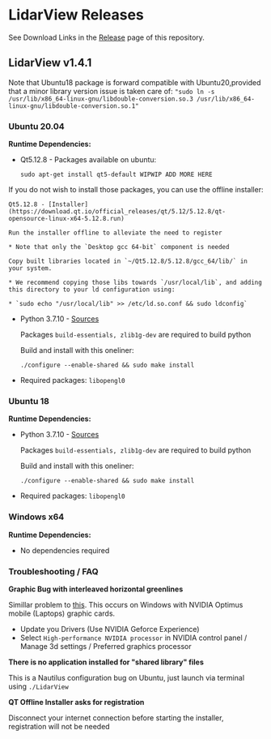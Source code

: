 # LidarView Releases

See Download Links in the [Release](https://gitlab.kitware.com/LidarView/lidarview/-/releases) page of this repository.

## LidarView v1.4.1

Note that Ubuntu18 package is forward compatible with Ubuntu20,provided that a minor library version issue is taken care of:
`"sudo ln -s /usr/lib/x86_64-linux-gnu/libdouble-conversion.so.3 /usr/lib/x86_64-linux-gnu/libdouble-conversion.so.1"`

### Ubuntu 20.04

**Runtime Dependencies:**

* Qt5.12.8 - Packages available on ubuntu:

    `sudo apt-get install qt5-default WIPWIP ADD MORE HERE`

If you do not wish to install those packages, you can use the offline installer:

    Qt5.12.8 - [Installer](https://download.qt.io/official_releases/qt/5.12/5.12.8/qt-opensource-linux-x64-5.12.8.run)

    Run the installer offline to alleviate the need to register
    
    * Note that only the `Desktop gcc 64-bit` component is needed
    
    Copy built libraries located in `~/Qt5.12.8/5.12.8/gcc_64/lib/` in your system.
    
    * We recommend copying those libs towards `/usr/local/lib`, and adding this directory to your ld configuration using:
    
    * `sudo echo "/usr/local/lib" >> /etc/ld.so.conf && sudo ldconfig`
    
* Python 3.7.10 - [Sources](https://www.python.org/downloads/release/python-3710/)

    Packages `build-essentials, zlib1g-dev` are required to build python

    Build and install with this oneliner:
    
    `./configure --enable-shared && sudo make install`
  
* Required packages: `libopengl0`

### Ubuntu 18

**Runtime Dependencies:**

* Python 3.7.10 - [Sources](https://www.python.org/downloads/release/python-3710/)

    Packages `build-essentials, zlib1g-dev` are required to build python

    Build and install with this oneliner:
    
    `./configure --enable-shared && sudo make install`
  
* Required packages: `libopengl0`

### Windows x64

**Runtime Dependencies:**

* No dependencies required

### Troubleshooting / FAQ

**Graphic Bug with interleaved horizontal greenlines**

Simillar problem to [this](https://discourse.slicer.org/t/green-horizontal-lines-appear-in-slicer-4-10-2-at-startup/12090).
This occurs on Windows with NVIDIA Optimus mobile (Laptops) graphic cards.

- Update you Drivers (Use NVIDIA Geforce Experience)
- Select `High-performance NVIDIA processor` in NVIDIA control panel / Manage 3d settings / Preferred graphics processor

**There is no application installed for "shared library" files**

This is a Nautilus configuration bug on Ubuntu, just launch via terminal using `./LidarView`

**QT Offline Installer asks for registration**

Disconnect your internet connection before starting the installer, registration will not be needed
